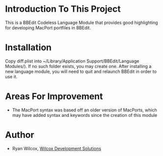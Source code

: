 Introduction To This Project
=============================

This is a BBEdit Codeless Language Module that provides good highlighting for developing MacPort portfiles in BBEdit.


Installation
=============================

Copy diff.plist into ~/Library/Application Support/BBEdit/Language Modules/). If no such folder exists, you may create one. After installing a new language module, you will need to quit and relaunch BBEdit in 
order to use it.


Areas For Improvement
===========================

  * The MacPort syntax was based off an older version of MacPorts, which may have added syntax and keywords since the creation of this module


Author
==========================
  * Ryan Wilcox, [Wilcox Development Solutions](http://www.wilcoxd.com)
